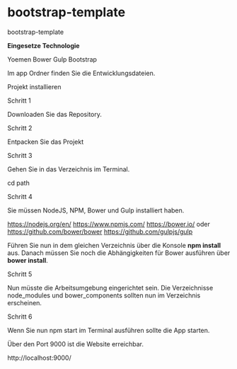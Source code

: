 # bootstrap-template
bootstrap-template

<strong>Eingesetze Technologie</strong>

Yoemen
Bower
Gulp
Bootstrap

Im app Ordner finden Sie die Entwicklungsdateien.  

Projekt installieren

Schritt 1

Downloaden Sie das Repository.

Schritt 2

Entpacken Sie das Projekt

Schritt 3

Gehen Sie in das Verzeichnis im Terminal.

cd path

Schritt 4


Sie müssen NodeJS, NPM, Bower und Gulp installiert haben.

https://nodejs.org/en/
https://www.npmjs.com/
https://bower.io/  oder https://github.com/bower/bower
https://github.com/gulpjs/gulp

Führen Sie nun in dem gleichen Verzeichnis über die Konsole <strong>npm install</strong> aus. Danach müssen Sie noch die Abhängigkeiten für Bower ausführen über <strong>bower install</strong>.  

Schritt 5

Nun müsste die Arbeitsumgebung eingerichtet sein. Die Verzeichnisse node_modules und bower_components sollten nun im Verzeichnis erscheinen.

Schritt 6

Wenn Sie nun npm start im Terminal ausführen sollte die App starten.

Über den Port 9000 ist die Website erreichbar.

http://localhost:9000/
